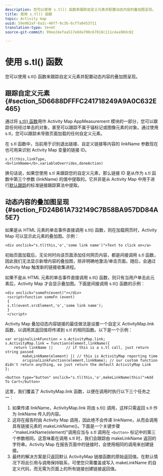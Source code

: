 ```yaml
---
description: 您可以使用 s.tl() 函数来跟踪自定义元素并配置动态内容的叠加图呈现。
title: 使用 s.tl() 函数
topic: Activity map
uuid: 59e062af-6a1c-46ff-9c3b-6cf7a0453711
translation-type: tm+mt
source-git-commit: 99ee24efaa517e8da700c67818c111c4aa90dc02

---
```



# 使用 s.tl() 函数

您可以使用 s.tl() 函数来跟踪自定义元素并配置动态内容的叠加图呈现。

## 跟踪自定义元素 {#section_5D6688DFFFC241718249A9A0C632E465}

通过将 [s.tl() 函数](https://marketing.adobe.com/resources/help/en_US/sc/implement/function_tl.html)用作 Activity Map AppMeasurement 模块的一部分，您可以跟踪任何经过单击的对象，甚至可以跟踪不属于锚标记或图像元素的对象。通过使用 s.tl，您可以跟踪未导致页面加载的任何自定义元素。

在 s.tl 函数中，当前用于识别退出链接、自定义链接等内容的 linkName 参数现在也可用来识别 Activity Map 变量的链接 ID。

```
s.tl(this,linkType, 
<b>linkName</b>,variableOverrides,doneAction)
```

换句话说，如果您使用 s.tl 来跟踪您的自定义元素，那么链接 ID 是从作为 s.tl 函数中第三个参数 (linkName) 的值中提取的。它并非是从 Activity Map 中用于进行[默认跟踪](/help/analyze/activity-map/activitymap-link-tracking/activitymap-link-tracking-methodology.md)的标准链接跟踪算法中提取。

## 动态内容的叠加图呈现 {#section_FD24B61A732149C7B58BA957DD84A5E7}

如果是从 HTML 元素的单击事件直接调用 s.tl() 函数，则在加载网页时，Activity Map 可以显示此元素的叠加图。示例：

```
<div onclick="s.tl(this,'o','some link name')">Text to click on</a>
```

初始页面加载后，无论何时向该页面添加任何网页内容，都是间接调用 s.tl 函数，因此我们无法显示新增内容的叠加图，除非明确地激活/单击页面。随后，会通过 Activity Map 触发新的链接收集进程。

如果不是从 HTML 元素的单击事件直接调用 s.tl() 函数，则只有当用户单击此元素后，Activity Map 才会显示叠加图。下面是间接调用 s.tl() 函数的示例：

```
<div onclick="someFn(event)"></div> 
 <script>function someFn (event) 
 {    
 s.tl(event.srcElement,'o','some link name'); 
 } 
 </script>
```

Activity Map 叠加动态内容链接的最佳做法是设置一个自定义 ActivityMap.link 函数，以调用其返回值将传递到 s.tl 的相同函数。以下是一个示例：

```
var originalLinkFunction = s.ActivityMap.link; 
s.ActivityMap.link = function(element,linkName){ 
    return linkName ||      // if this is a s.tl call, just return string passed 
        makeLinkName(element) || // this is ActivityMap reporting time 
        originalLinkFunction(element,linkName); // our custom function didn't return anything, so just return the default ActivityMap Link 
};
```

```
<button type="button" onclick="s.tl(this,'o',makeLinkName(this)">Add To Cart</button>
```

这里，我们覆盖了 ActivityMap.link 函数，以便在调用时执行以下三个任务之一：

1. 如果传递 linkName，ActivityMap.link 将由 s.tl() 调用，这样只需返回 s.tl 作为 linkName 传入的内容。
1. 这将在报告时由 Activity Map 调用，因此绝不会传递 linkName，从而会调用具有链接元素的 makeLinkName()。下面是一个关键步骤 -“makeLinkName(element)”调用应当与 s.tl 调用在 `<button>` 标记中的第三个参数相同。这意味着在调用 s.tl 时，我们会跟踪由 makeLinkName 返回的字符串。Activity Map 在报告页面中的链接时，会使用相同的调用来创建链接。
1. 最终的解决方案是只返回默认 ActivityMap 链接函数的原始返回值。在默认情况下将此引用与调用保持联系，可使您只需覆盖或写入 makeLinkName 的自定义代码，而无需为页面上的所有链接创建链接返回值。
